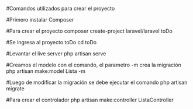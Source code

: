 #Comandos utilizados para crear el proyecto

#Primero instalar Composer

#Para crear el proyecto
composer create-project laravel/laravel toDo

#Se ingresa al proyecto toDo
cd toDo

#Levantar el live server
php artisan serve

#Creamos el modelo con el comando, el parametro -m crea la migración
php artisan make:model Lista -m

#Luego de modificar la migración se debe ejecutar el comando
php artisan migrate

#Para crear el controlador
php artisan make:controller ListaController